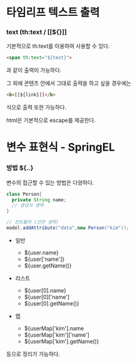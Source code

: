 # 타임리프 텍스트 출력

### text (th:text / [[${}]]
기본적으로 th:text를 이용하여 사용할 수 있다.
```html
<span th:text="${text}"> 
```
과 같이 출력이 가능하다.

그 외에 콘텐츠 안에서 그대로 출력을 하고 싶을 경우에는
```html
<b>[[${link}]]</b>
``` 
식으로 출력 또한 가능하다.

html은 기본적으로 escape를 제공한다. 

# 변수 표현식 - SpringEL

### 방법 ${..}

변수의 접근할 수 있는 방법은 다양하다.
```java
class Person{
  private String name;
  // 생성자 생략
}

// 컨트롤러 (선언 생략)
model.addAttribute("data",new Person("kim"));
```
+ 일반
  + ${user.name}
  + ${user['name']}
  + ${user.getName()}

+ 리스트
  + ${user[0].name}
  + ${user[0]['name']
  + ${user[0].getName()}

+ 맵
  + ${userMap['kim'].name
  + ${userMap['kim']['name']
  + ${userMap['kim'].getName()}

등으로 정리가 가능하다.
